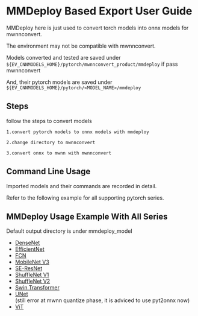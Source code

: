 # MMDeploy Based Export User Guide


MMDeploy here is just used to convert torch models into onnx models for mwnnconvert.

The environment may not be compatible with mwnnconvert.



Models converted and tested are saved under `${EV_CNNMODELS_HOME}/pytorch/mwnnconvert_product/mmdeploy` if pass mwnnconvert

And, their pytorch models are saved under `${EV_CNNMODELS_HOME}/pytorch/<MODEL_NAME>/mmdeploy`


## Steps
follow the steps to convert models  

```
1.convert pytorch models to onnx models with mmdeploy

2.change directory to mwnnconvert

3.convert onnx to mwnn with mwnnconvert 

```

## Command Line Usage

Imported models and their commands are recorded in detail.

Refer to the following example for all supporting pytorch series.

## MMDeploy Usage Example With All Series

Default output directory is under mmdeploy_model

+ [DenseNet](https://gitsnps.internal.synopsys.com/dwc_ev/cnn_models/-/tree/master/pytorch/DenseNet) 
+ [EfficientNet](https://gitsnps.internal.synopsys.com/dwc_ev/cnn_models/-/tree/master/pytorch/EfficientNet)   
+ [FCN](https://gitsnps.internal.synopsys.com/dwc_ev/cnn_models/-/tree/master/pytorch/FCN)   
+ [MobileNet V3](https://gitsnps.internal.synopsys.com/dwc_ev/cnn_models/-/tree/master/pytorch/MobileNet)   
+ [SE-ResNet](https://gitsnps.internal.synopsys.com/dwc_ev/cnn_models/-/tree/master/pytorch/SE_ResNet)   
+ [ShuffleNet V1](https://gitsnps.internal.synopsys.com/dwc_ev/cnn_models/-/tree/master/pytorch/ShuffleNet)   
+ [ShuffleNet V2](https://gitsnps.internal.synopsys.com/dwc_ev/cnn_models/-/tree/master/pytorch/ShuffleNet)   
+ [Swin Transformer](https://gitsnps.internal.synopsys.com/dwc_ev/cnn_models/-/tree/master/pytorch/Swin_Transformer)     
+ [UNet](https://gitsnps.internal.synopsys.com/dwc_ev/cnn_models/-/tree/master/pytorch/UNet)   
(still error at mwnn quantize phase, it is adviced to use pyt2onnx now)   
+ [ViT](https://gitsnps.internal.synopsys.com/dwc_ev/cnn_models/-/tree/master/pytorch/ViT)   
